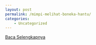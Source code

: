 ```yaml
---
layout: post
permalink: /mimpi-melihat-boneka-hantu/
categories:
    - Uncategorized
---
```


[Baca Selengkapnya](/02)